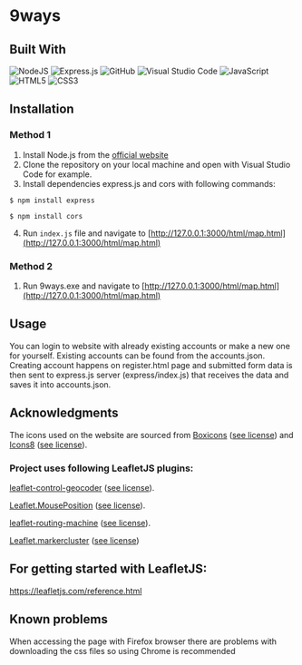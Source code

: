 # 9ways

## Built With

![NodeJS](https://img.shields.io/badge/node.js-6DA55F?style=for-the-badge&logo=node.js&logoColor=white)
![Express.js](https://img.shields.io/badge/express.js-%23404d59.svg?style=for-the-badge&logo=express&logoColor=%2361DAFB)
![GitHub](https://img.shields.io/badge/github-%23121011.svg?style=for-the-badge&logo=github&logoColor=white)
![Visual Studio Code](https://img.shields.io/badge/Visual%20Studio%20Code-0078d7.svg?style=for-the-badge&logo=visual-studio-code&logoColor=white)
![JavaScript](https://img.shields.io/badge/javascript-%23323330.svg?style=for-the-badge&logo=javascript&logoColor=%23F7DF1E)
![HTML5](https://img.shields.io/badge/html5-%23E34F26.svg?style=for-the-badge&logo=html5&logoColor=white)
![CSS3](https://img.shields.io/badge/css3-%231572B6.svg?style=for-the-badge&logo=css3&logoColor=white)

## Installation
### Method 1
1. Install Node.js from the [official website](https://nodejs.org/en)
2. Clone the repository on your local machine and open with Visual Studio Code for example.
3. Install dependencies express.js and cors with following commands:

```
$ npm install express
```

```
$ npm install cors
```

4. Run `index.js` file and navigate to [http://127.0.0.1:3000/html/map.html](http://127.0.0.1:3000/html/map.html)
   
### Method 2
1. Run 9ways.exe and navigate to [http://127.0.0.1:3000/html/map.html](http://127.0.0.1:3000/html/map.html)

## Usage

You can login to website with already existing accounts or make a new one for yourself.
Existing accounts can be found from the accounts.json.
Creating account happens on register.html page and submitted form data is then sent to express.js server (express/index.js) that receives the data and saves it into accounts.json.

## Acknowledgments

The icons used on the website are sourced from [Boxicons](https://boxicons.com/) ([see license](https://boxicons.com/usage#license)) and [Icons8](https://icons8.com/) ([see license](https://icons8.com/license)).

### Project uses following LeafletJS plugins:

[leaflet-control-geocoder](https://github.com/perliedman/leaflet-control-geocoder) ([see license](https://github.com/perliedman/leaflet-control-geocoder/blob/master/LICENSE)).

[Leaflet.MousePosition](https://github.com/ardhi/Leaflet.MousePosition) ([see license](https://github.com/ardhi/Leaflet.MousePosition/blob/master/MIT-LICENCE.txt)).

[leaflet-routing-machine](https://github.com/perliedman/leaflet-routing-machine?tab=License-1-ov-file) ([see license](https://github.com/perliedman/leaflet-routing-machine/blob/master/LICENSE.md)).

[Leaflet.markercluster](https://github.com/Leaflet/Leaflet.markercluster) ([see license](https://github.com/Leaflet/Leaflet.markercluster/blob/master/MIT-LICENCE.txt))

## For getting started with LeafletJS:

https://leafletjs.com/reference.html

## Known problems

When accessing the page with Firefox browser there are problems with downloading the css files so using Chrome is recommended
